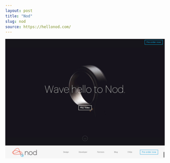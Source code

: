 ```yaml
---
layout: post 
title: "Nod"
slug: nod
source: https://hellonod.com/
---
```


<img src="/screenshots/nod.jpg">
